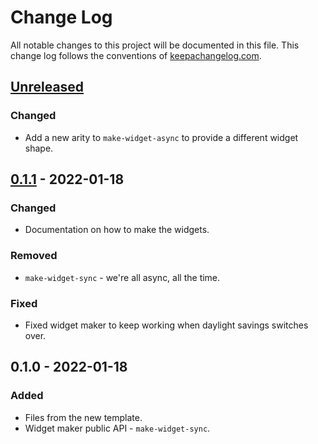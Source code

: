 # Change Log
All notable changes to this project will be documented in this file. This change log follows the conventions of [keepachangelog.com](http://keepachangelog.com/).

## [Unreleased]
### Changed
- Add a new arity to `make-widget-async` to provide a different widget shape.

## [0.1.1] - 2022-01-18
### Changed
- Documentation on how to make the widgets.

### Removed
- `make-widget-sync` - we're all async, all the time.

### Fixed
- Fixed widget maker to keep working when daylight savings switches over.

## 0.1.0 - 2022-01-18
### Added
- Files from the new template.
- Widget maker public API - `make-widget-sync`.

[Unreleased]: https://sourcehost.site/your-name/purely-functional/compare/0.1.1...HEAD
[0.1.1]: https://sourcehost.site/your-name/purely-functional/compare/0.1.0...0.1.1
